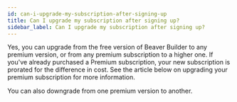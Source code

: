 ```yaml
---
id: can-i-upgrade-my-subscription-after-signing-up
title: Can I upgrade my subscription after signing up?
sidebar_label: Can I upgrade my subscription after signing up?
---
```


Yes, you can upgrade from the free version of Beaver Builder to any premium
version, or from any premium subscription to a higher one. If you've already
purchased a Premium subscription, your new subscription is prorated for the
difference in cost. See the article below on upgrading your premium
subscription for more information.

You can also downgrade from one premium version to another.
